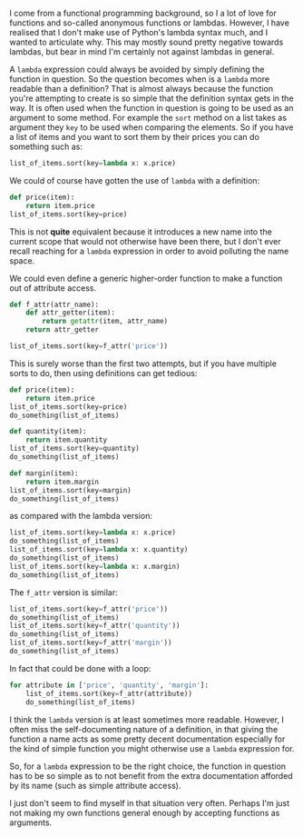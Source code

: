 <!-- 
.. title: Python and Lambdas
.. slug: python-and-lambdas
.. date: 2017-02-10 14:39:20 UTC
.. tags: python, lambda
.. category: 
.. link: 
.. description: 
.. type: text
-->

I come from a functional programming background, so I a lot of love for functions and so-called anonymous functions or lambdas. However, I have realised that I don't make use of Python's lambda syntax much, and I wanted to articulate why. This may mostly sound pretty negative towards lambdas, but bear in mind I'm certainly not against lambdas in general.

A `lambda` expression could always be avoided by simply defining the function in question. So the question becomes when is a `lambda` more readable than a definition? That is almost always because the function you're attempting to create is so simple that the definition syntax gets in the way. It is often used when the function in question is going to be used as an argument to some method. For example the `sort` method on a list takes as argument they `key` to be used when comparing the elements. So if you have a list of items and you want to sort them by their prices you can do something such as:

```python
list_of_items.sort(key=lambda x: x.price)
```

We could of course have gotten the use of `lambda` with a definition:

```python
def price(item):
    return item.price
list_of_items.sort(key=price)
```

This is not **quite** equivalent because it introduces a new name into the current scope that would not otherwise have been there, but I don't ever recall reaching for a `lambda` expression in order to avoid polluting the name space.

We could even define a generic higher-order function to make a function out of attribute access.

```python
def f_attr(attr_name):
    def attr_getter(item):
        return getattr(item, attr_name)
    return attr_getter

list_of_items.sort(key=f_attr('price'))
```

This is surely worse than the first two attempts, but if you have multiple sorts to do, then using definitions can get tedious:

```python
def price(item):
    return item.price
list_of_items.sort(key=price)
do_something(list_of_items)

def quantity(item):
    return item.quantity
list_of_items.sort(key=quantity)
do_something(list_of_items)

def margin(item):
    return item.margin
list_of_items.sort(key=margin)
do_something(list_of_items)
```

as compared with the lambda version:

```python
list_of_items.sort(key=lambda x: x.price)
do_something(list_of_items)
list_of_items.sort(key=lambda x: x.quantity)
do_something(list_of_items)
list_of_items.sort(key=lambda x: x.margin)
do_something(list_of_items)
```

The `f_attr` version is similar:

```python
list_of_items.sort(key=f_attr('price'))
do_something(list_of_items)
list_of_items.sort(key=f_attr('quantity'))
do_something(list_of_items)
list_of_items.sort(key=f_attr('margin'))
do_something(list_of_items)
```

In fact that could be done with a loop:

```python
for attribute in ['price', 'quantity', 'margin']:
    list_of_items.sort(key=f_attr(attribute))
    do_something(list_of_items)
```

I think the `lambda` version is at least sometimes more readable. However, I often miss the self-documenting nature of a definition, in that giving the function a name acts as some pretty decent documentation especially for the kind of simple function you might otherwise use a `lambda` expression for.

So, for a `lambda` expression to be the right choice, the function in question has to be so simple as to not benefit from the extra documentation afforded by its name (such as simple attribute access). 

I just don't seem to find myself in that situation very often. Perhaps I'm just not making my own functions general enough by accepting functions as arguments.

